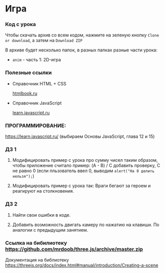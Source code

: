 # Игра
### Код с урока

Чтобы скачать архив со всем кодом, нажмите на зеленую кнопку `Clone or download`, а затем на `Download ZIP`

В архиве будет несколько папок, в разных папках разные части урока:
* `anim` - часть 1: 2D-игра

### Полезные ссылки

* Справочник HTML + CSS

    [htmlbook.ru](https://www.htmlbook.ru)


* Справочник JavaScript

    [learn.javascript.ru](learn.javascript.ru)

### ПРОГРАММИРОВАНИЕ:
https://learn.javascript.ru/ (выбираем Основы JavaScript, глава 12 и 15)


### ДЗ 1

1) 	Модифицировать пример с урока про сумму чисел таким образом,
	чтобы приложение считало пример:
	(A - B) / C
	добавить проверку, С не равно 0 (если пльзователь ввел 0,
		выводим `alert("На 0 делить нельзя");`)

2)	Модифицировать пример с урока так: Враги бегают за героем и реагируют на столкновения.


### ДЗ 2

1) Найти свои ошибки в коде.

2) Добавить возможность двигать камеру по нажатию на клавиши. По аналогии с предыдущим занятием.


### Ссылка на бибилиотеку https://github.com/mrdoob/three.js/archive/master.zip

Документация на библиотеку https://threejs.org/docs/index.html#manual/introduction/Creating-a-scene
